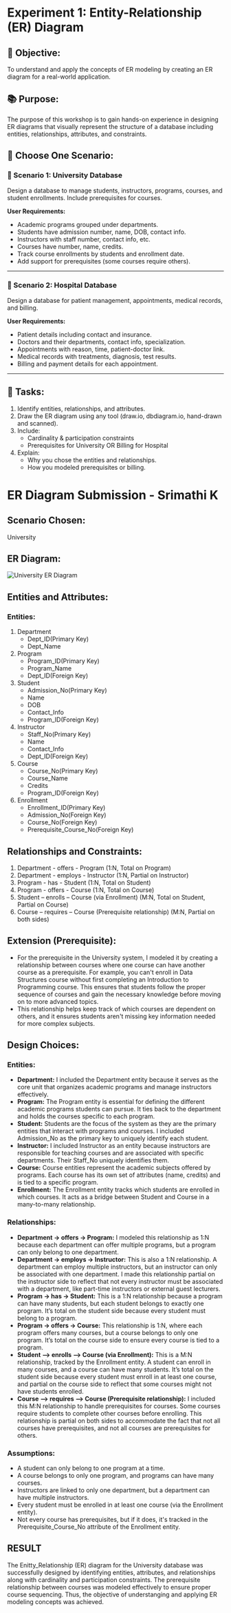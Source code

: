 # Experiment 1: Entity-Relationship (ER) Diagram

## 🎯 Objective:
To understand and apply the concepts of ER modeling by creating an ER diagram for a real-world application.

## 📚 Purpose:
The purpose of this workshop is to gain hands-on experience in designing ER diagrams that visually represent the structure of a database including entities, relationships, attributes, and constraints.

## 🧪 Choose One Scenario:

### 🔹 Scenario 1: University Database
Design a database to manage students, instructors, programs, courses, and student enrollments. Include prerequisites for courses.

**User Requirements:**
- Academic programs grouped under departments.
- Students have admission number, name, DOB, contact info.
- Instructors with staff number, contact info, etc.
- Courses have number, name, credits.
- Track course enrollments by students and enrollment date.
- Add support for prerequisites (some courses require others).

---

### 🔹 Scenario 2: Hospital Database
Design a database for patient management, appointments, medical records, and billing.

**User Requirements:**
- Patient details including contact and insurance.
- Doctors and their departments, contact info, specialization.
- Appointments with reason, time, patient-doctor link.
- Medical records with treatments, diagnosis, test results.
- Billing and payment details for each appointment.

---

## 📝 Tasks:
1. Identify entities, relationships, and attributes.
2. Draw the ER diagram using any tool (draw.io, dbdiagram.io, hand-drawn and scanned).
3. Include:
   - Cardinality & participation constraints
   - Prerequisites for University OR Billing for Hospital
4. Explain:
   - Why you chose the entities and relationships.
   - How you modeled prerequisites or billing.

# ER Diagram Submission - Srimathi K

## Scenario Chosen:
University

## ER Diagram:
![University ER Diagram](https://github.com/user-attachments/assets/67fd65ba-2697-4a07-94a4-ecfdb52a3388)


## Entities and Attributes:
### Entities:
   1. Department
         - Dept_ID(Primary Key)
         - Dept_Name
   2. Program
         - Program_ID(Primary Key)
         - Program_Name
         - Dept_ID(Foreign Key)
   3. Student
         - Admission_No(Primary Key)
         - Name
         - DOB
         - Contact_Info
         - Program_ID(Foreign Key)
   4. Instructor
         - Staff_No(Primary Key)
         - Name
         - Contact_Info
         - Dept_ID(Foreign Key)
   5. Course
         - Course_No(Primary Key)
         - Course_Name
         - Credits
         - Program_ID(Foreign Key)
   6. Enrollment
         - Enrollment_ID(Primary Key)
         - Admission_No(Foreign Key)
         - Course_No(Foreign Key)
         - Prerequisite_Course_No(Foreign Key)

## Relationships and Constraints:
1. Department - offers - Program (1:N, Total on Program)
2. Department - employs - Instructor (1:N, Partial on Instructor)
3. Program - has - Student (1:N, Total on Student)
4. Program - offers - Course (1:N, Total on Course)
5. Student – enrolls – Course (via Enrollment) (M:N, Total on Student, Partial on Course)
6. Course – requires – Course (Prerequisite relationship) (M:N, Partial on both sides)
   
## Extension (Prerequisite):
- For the prerequisite in the University system, I modeled it by creating a relationship between courses where one course can have another course as a prerequisite. For example, you can't enroll in Data Structures course without first completing an Introduction to Programming course. This ensures that students follow the proper sequence of courses and gain the necessary knowledge before moving on to more advanced topics.
- This relationship helps keep track of which courses are dependent on others, and it ensures students aren't missing key information needed for more complex subjects.

## Design Choices:
### Entities:
   - **Department:** I included the Department entity because it serves as the core unit that organizes academic programs and manage instructors effectively.
   - **Program:** The Program entity is essential for defining the different academic programs students can pursue. It ties back to the department and holds the courses specific to each program.
   - **Student:** Students are the focus of the system as they are the primary entities that interact with programs and courses. I included Admission_No as the primary key to uniquely identify each student.
   - **Instructor:** I included Instructor as an entity because instructors are responsible for teaching courses and are associated with specific departments. Their Staff_No uniquely identifies them.
   - **Course:** Course entities represent the academic subjects offered by programs. Each course has its own set of attributes (name, credits) and is tied to a specific program.
   - **Enrollment:** The Enrollment entity tracks which students are enrolled in which courses. It acts as a bridge between Student and Course in a many-to-many relationship.

### Relationships:
   - **Department -> offers -> Program:** I modeled this relationship as 1:N because each department can offer multiple programs, but a program can only belong to one department.
   - **Department -> employs -> Instructor:** This is also a 1:N relationship. A department can employ multiple instructors, but an instructor can only be associated with one department. I made this relationship partial on the instructor side to reflect that not every instructor must be associated with a department, like part-time instructors or external guest lecturers.
   - **Program -> has -> Student:** This is a 1:N relationship because a program can have many students, but each student belongs to exactly one program. It’s total on the student side because every student must belong to a program.
   - **Program -> offers -> Course:** This relationship is 1:N, where each program offers many courses, but a course belongs to only one program. It’s total on the course side to ensure every course is tied to a program.
   - **Student –> enrolls –> Course (via Enrollment):** This is a M:N relationship, tracked by the Enrollment entity. A student can enroll in many courses, and a course can have many students. It’s total on the student side because every student must enroll in at least one course, and partial on the course side to reflect that some courses might not have students enrolled.
   - **Course –> requires –> Course (Prerequisite relationship):** I included this M:N relationship to handle prerequisites for courses. Some courses require students to complete other courses before enrolling. This relationship is partial on both sides to accommodate the fact that not all courses have prerequisites, and not all courses are prerequisites for others.

### Assumptions:
   - A student can only belong to one program at a time.
   - A course belongs to only one program, and programs can have many courses.
   - Instructors are linked to only one department, but a department can have multiple instructors.
   - Every student must be enrolled in at least one course (via the Enrollment entity).
   - Not every course has prerequisites, but if it does, it's tracked in the Prerequisite_Course_No attribute of the Enrollment entity.

## RESULT
The Enitty_Relationship (ER) diagram for the University database was successfully designed by identifying entities, attributes, and relationships along with cardinality and participation constraints. The prerequisite relationship between courses was modeled effectively to ensure proper course sequencing. Thus, the objective of understanging and applying ER modeling concepts was achieved.



